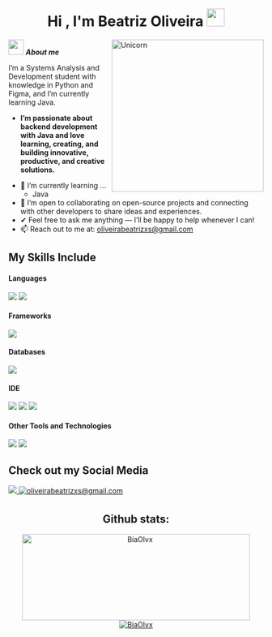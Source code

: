 <h1 align="center"><b>Hi , I'm Beatriz Oliveira </b><img src="https://media.giphy.com/media/hvRJCLFzcasrR4ia7z/giphy.gif" width="35"></h1>

<img align="right" width=300px alt="Unicorn" src="https://media.tenor.com/C4lCxC3_IgAAAAAi/%E5%BF%99%E3%81%97%E3%81%84-%E4%BB%95%E4%BA%8B.gif" />

 <img src="https://media.giphy.com/media/ObNTw8Uzwy6KQ/giphy.gif" width="30px">&nbsp;***About me***

I’m a Systems Analysis and Development student with knowledge in Python and Figma, and I’m currently learning Java.
* **I’m passionate about backend development with Java and love learning, creating, and building innovative, productive, and creative solutions.**
- 🌱 I’m currently learning ...
  - Java
- 👯 I’m open to collaborating on open-source projects and connecting with other developers to share ideas and experiences.
- ✔ Feel free to ask me anything — I’ll be happy to help whenever I can!
- 📫 Reach out to me at: <a href="oliveirabeatrizxs@gmail.com">oliveirabeatrizxs@gmail.com</a>

## My Skills Include

<h4> Languages </h4>
<span> 
  <img src="https://img.shields.io/badge/java-%23ED8B00.svg?style=for-the-badge&logo=openjdk&logoColor=white">
  <img src="https://img.shields.io/badge/python-3670A0?style=for-the-badge&logo=python&logoColor=ffdd54">
 
  
</span>

<h4> Frameworks </h4>
<span>
  <img src="https://img.shields.io/badge/spring-%236DB33F.svg?style=for-the-badge&logo=spring&logoColor=white">
</span>

<h4> Databases </h4>
<span>
  <img src="https://img.shields.io/badge/MySQL-00000F?style=for-the-badge&logo=mysql&logoColor=white">
</span>

<h4> IDE </h4>
<span>
<img src="https://img.shields.io/badge/Eclipse-FE7A16.svg?style=for-the-badge&logo=Eclipse&logoColor=white">
<img src="https://img.shields.io/badge/Visual_Studio_Code-0078D4?style=for-the-badge&logo=visual%20studio%20code&logoColor=white">
<img src="https://img.shields.io/badge/IntelliJIDEA-000000.svg?style=for-the-badge&logo=intellij-idea&logoColor=white">


<h4> Other Tools and Technologies </h4>
<span>
  <img src="https://img.shields.io/badge/Git-F05032?style=for-the-badge&logo=git&logoColor=white">
  <img src="https://img.shields.io/badge/figma-%23F24E1E.svg?style=for-the-badge&logo=figma&logoColor=white">

</span>


## Check out my Social Media

<a href="https://www.linkedin.com/in/beatriz-oliveira-b3434a244/?trk=opento_sprofile_topcard">
  <img src="https://img.shields.io/badge/linkedin-%230077B5.svg?style=for-the-badge&logo=linkedin&logoColor=white">
</a>

<a href="mailto:oliveirabeatrizxs@gmail.com" target="_blank">
<img src="https://img.shields.io/badge/Gmail-D14836?style=for-the-badge&logo=gmail&logoColor=white" alt=oliveirabeatrizxs@gmail.com mail style="margin-bottom: 5px;" />
</a>

<div align="center">
<h2>Github stats:</h2> 

 <a href="https://github.com/BiaOlvx">
    <img width=450 height=170 align="center" alt="BiaOlvx" src="https://github-readme-stats.vercel.app/api?username=BiaOlvx&theme=midnight-purple&show_icons=true&bg_color=0D1117&hide_border=true&count_private=true" />
  </a>
  <a href="https://github.com/BiaOlvx">
    <img align="center" alt="BiaOlvx" src="https://github-readme-stats.vercel.app/api/top-langs/?username=BiaOlvx&theme=midnight-purple&layout=compact&bg_color=0D1117&hide_border=true&count_private=true" />
  </a>
</div>

<div>
